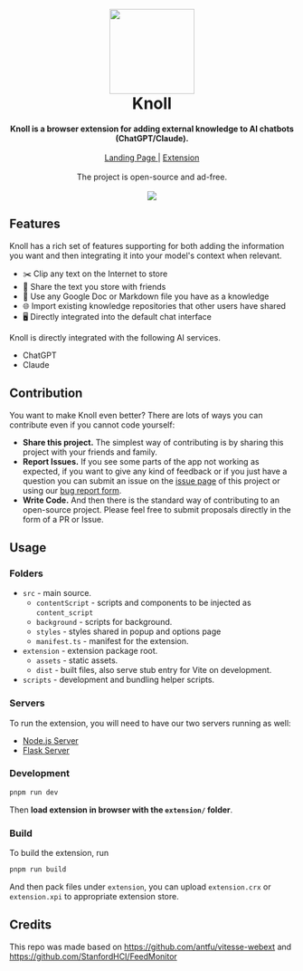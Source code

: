 <h1 align="center">
<br>
<img src="https://i.postimg.cc/Gt36ZsMB/logo.png" width="150">
<br>
    Knoll
</h1>
<p align="center">
<b>Knoll is a browser extension for adding external knowledge to AI chatbots (ChatGPT/Claude). </b>
<br><br>  
    <a href="https://knollapp.com" target="_blank" rel="noopener"> Landing Page </a> | <a href="https://chromewebstore.google.com/detail/knoll/fmboebkmcojlljnachnegpbikpnbanfc?hl=en-US&utm_source=ext_sidebar" target="_blank" rel="noopener"> Extension </a>
<br/><br/>
    The project is open-source and ad-free.
<br/><br/>
    <a href="https://chromewebstore.google.com/detail/knoll/fmboebkmcojlljnachnegpbikpnbanfc?hl=en-US&utm_source=ext_sidebar">
    <img src="https://developer.chrome.com/static/docs/webstore/branding/image/mPGKYBIR2uCP0ApchDXE.png">
</a>
</p>




## Features
Knoll has a rich set of features supporting for both adding the information you want and then integrating it into your model's context when relevant. 
- ✂️ Clip any text on the Internet to store
- 🔗 Share the text you store with friends
- 📄 Use any Google Doc or Markdown file you have as a knowledge
- 🌐 Import existing knowledge repositories that other users have shared
- 🖥️ Directly integrated into the default chat interface

Knoll is directly integrated with the following AI services. 
- ChatGPT
- Claude

## Contribution
You want to make Knoll even better? There are lots of ways you can contribute even if you cannot code yourself:

* **Share this project.** The simplest way of contributing is by sharing this project with your friends and family. 
* **Report Issues.** If you see some parts of the app not working as expected, if you want to give any kind of feedback or if you just have a question you can submit an issue on the [issue page](https://github.com/dorazhao99/community-lm-extension/issues) of this project or using our [bug report form](https://docs.google.com/forms/d/e/1FAIpQLSfjB7zY4lH6jPOok0rsIu4Qbg2lVXMeJatyM3cReUQlUWV3bQ/viewform).
* **Write Code.** And then there is the standard way of contributing to an open-source project. Please feel free to submit proposals directly in the form of a PR or Issue.


## Usage

### Folders

- `src` - main source.
  - `contentScript` - scripts and components to be injected as `content_script`
  - `background` - scripts for background.
  - `styles` - styles shared in popup and options page
  - `manifest.ts` - manifest for the extension.
- `extension` - extension package root.
  - `assets` - static assets.
  - `dist` - built files, also serve stub entry for Vite on development.
- `scripts` - development and bundling helper scripts.

### Servers 
To run the extension, you will need to have our two servers running as well:
- [Node.js Server](https://github.com/dorazhao99/community-lm-server)
- [Flask Server](https://github.com/dorazhao99/community-lm-embedding)

### Development

```bash
pnpm run dev
```
Then **load extension in browser with the `extension/` folder**.


### Build

To build the extension, run

```bash
pnpm run build
```

And then pack files under `extension`, you can upload `extension.crx` or `extension.xpi` to appropriate extension store.

## Credits

This repo was made based on https://github.com/antfu/vitesse-webext and https://github.com/StanfordHCI/FeedMonitor
